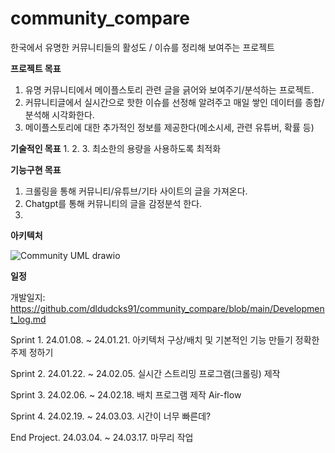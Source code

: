 # community_compare

한국에서 유명한 커뮤니티들의 활성도 / 이슈를 정리해 보여주는 프로젝트

**프로젝트 목표**
1. 유명 커뮤니티에서 메이플스토리 관련 글을 긁어와 보여주기/분석하는 프로젝트.
2. 커뮤니티글에서 실시간으로 핫한 이슈를 선정해 알려주고 매일 쌓인 데이터를 종합/분석해 시각화한다.
3. 메이플스토리에 대한 추가적인 정보를 제공한다(메소시세, 관련 유튜버, 확률 등)

**기술적인 목표**
1. 
2. 
3. 최소한의 용량을 사용하도록 최적화


**기능구현 목표**
1. 크롤링을 통해 커뮤니티/유튜브/기타 사이트의 글을 가져온다.
2. Chatgpt를 통해 커뮤니티의 글을 감정분석 한다.
3. 


**아키텍처**

![Community UML drawio](https://github.com/dldudcks91/community_compare/assets/54015080/6e2cf663-20c8-4268-9652-d7bd11921197)


**일정**

개발일지: https://github.com/dldudcks91/community_compare/blob/main/Development_log.md

Sprint 1. 24.01.08. ~ 24.01.21.
  아키텍처 구상/배치 및 기본적인 기능 만들기
  정확한 주제 정하기
  
Sprint 2. 24.01.22. ~ 24.02.05.
  실시간 스트리밍 프로그램(크롤링) 제작
    
Sprint 3. 24.02.06. ~ 24.02.18.
  배치 프로그램 제작
    Air-flow
    
Sprint 4. 24.02.19. ~ 24.03.03.
시간이 너무 빠른데?
  
End Project. 24.03.04. ~ 24.03.17.
  마무리 작업
